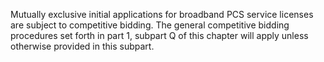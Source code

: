 Mutually exclusive initial applications for broadband PCS service licenses are subject to competitive bidding. The general competitive bidding procedures set forth in part 1, subpart Q of this chapter will apply unless otherwise provided in this subpart.

